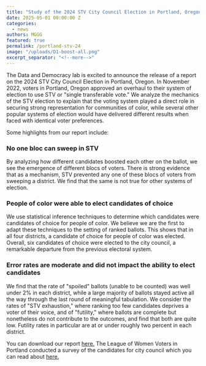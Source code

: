 ```yaml
---
title: "Study of the 2024 STV City Council Election in Portland, Oregon"
date: 2025-05-01 00:00:00 Z
categories:
  - news
authors: MGGG
featured: true
permalink: /portland-stv-24
image: "/uploads/D1-boost-all.png"
excerpt_separator: "<!--more-->"
---
```

The Data and Democracy lab is excited to announce the release of a report on the 2024 STV City Council Election in Portland, Oregon.
In November 2022, voters in Portland, Oregon approved an overhaul to their system of election to use STV or "single transferable vote."
We analyze the mechanics of the STV election to explain that the voting system played a
direct role in securing strong representation for communities of color, while several other
popular systems of election would have delivered different results when faced with identical voter
preferences.

<!--more-->
Some highlights from our report include:

### No one bloc can sweep in STV
By analyzing how different candidates boosted each other on the ballot, we see the emergence of different blocs of voters. There is strong evidence that as a mechanism, STV prevented any one of these blocs of voters from sweeping a district. We find that the same is not true for other systems of election.

### People of color were able to elect candidates of choice
We use statistical inference techniques to determine which candidates were candidates of choice for people of color. We believe we are the first to adapt these techniques to the setting of ranked ballots. 
This shows that in all four districts, a candidate of choice for people of color was elected.
Overall, six candidates of choice were elected to the city council, a remarkable departure from the previous electoral system.

### Error rates are moderate and did not impact the ability to elect candidates
We find that the rate of "spoiled" ballots (unable to be counted) was well under
2% in each district, while a large majority of ballots stayed active all the way through the last
round of meaningful tabulation. We consider the rates of "STV exhaustion," where ranking
too few candidates deprives a voter of their voice, and of "futility," where ballots are complete
but nonetheless do not contribute to the outcomes, and find that both are quite low. Futility
rates in particular are at or under roughly two percent in each district.


You can download our report [here.](/ppm) The League of Women Voters in Portland conducted a survey of the candidates for city council which you can read about [here.](lwv_portland_RCV-Election-Report-PR-6.9.25.pdf)





